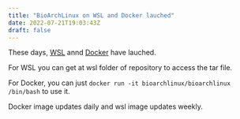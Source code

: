 ```yaml
---
title: "BioArchLinux on WSL and Docker lauched"
date: 2022-07-21T19:03:43Z
draft: false
---
```


These days, [WSL](https://github.com/BioArchLinux/wsl) annd [Docker](https://github.com/BioArchLinux/docker) have lauched.

For WSL you can get at wsl folder of repository to access the tar file.

For Docker, you can just `docker run -it bioarchlinux/bioarchlinux /bin/bash` to use it.

Docker image updates daily and wsl image updates weekly.

